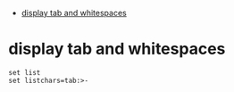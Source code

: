 <!--ts-->
   * [display tab and whitespaces](#display-tab-and-whitespaces)

<!-- Added by: morelly_t1, at: Sat 31 Oct 2020 04:15:32 PM CET -->

<!--te-->

# display tab and whitespaces
```
set list
set listchars=tab:>-
```